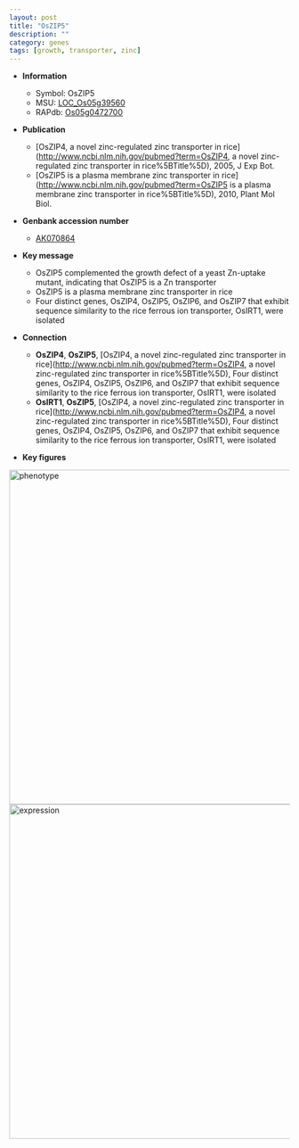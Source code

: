```yaml
---
layout: post
title: "OsZIP5"
description: ""
category: genes
tags: [growth, transporter, zinc]
---
```


* **Information**  
    + Symbol: OsZIP5  
    + MSU: [LOC_Os05g39560](http://rice.plantbiology.msu.edu/cgi-bin/ORF_infopage.cgi?orf=LOC_Os05g39560)  
    + RAPdb: [Os05g0472700](http://rapdb.dna.affrc.go.jp/viewer/gbrowse_details/irgsp1?name=Os05g0472700)  

* **Publication**  
    + [OsZIP4, a novel zinc-regulated zinc transporter in rice](http://www.ncbi.nlm.nih.gov/pubmed?term=OsZIP4, a novel zinc-regulated zinc transporter in rice%5BTitle%5D), 2005, J Exp Bot.
    + [OsZIP5 is a plasma membrane zinc transporter in rice](http://www.ncbi.nlm.nih.gov/pubmed?term=OsZIP5 is a plasma membrane zinc transporter in rice%5BTitle%5D), 2010, Plant Mol Biol.

* **Genbank accession number**  
    + [AK070864](http://www.ncbi.nlm.nih.gov/nuccore/AK070864)

* **Key message**  
    + OsZIP5 complemented the growth defect of a yeast Zn-uptake mutant, indicating that OsZIP5 is a Zn transporter
    + OsZIP5 is a plasma membrane zinc transporter in rice
    + Four distinct genes, OsZIP4, OsZIP5, OsZIP6, and OsZIP7 that exhibit sequence similarity to the rice ferrous ion transporter, OsIRT1, were isolated

* **Connection**  
    + __OsZIP4__, __OsZIP5__, [OsZIP4, a novel zinc-regulated zinc transporter in rice](http://www.ncbi.nlm.nih.gov/pubmed?term=OsZIP4, a novel zinc-regulated zinc transporter in rice%5BTitle%5D), Four distinct genes, OsZIP4, OsZIP5, OsZIP6, and OsZIP7 that exhibit sequence similarity to the rice ferrous ion transporter, OsIRT1, were isolated
    + __OsIRT1__, __OsZIP5__, [OsZIP4, a novel zinc-regulated zinc transporter in rice](http://www.ncbi.nlm.nih.gov/pubmed?term=OsZIP4, a novel zinc-regulated zinc transporter in rice%5BTitle%5D), Four distinct genes, OsZIP4, OsZIP5, OsZIP6, and OsZIP7 that exhibit sequence similarity to the rice ferrous ion transporter, OsIRT1, were isolated

* **Key figures**  
<img src="http://funRiceGenes.github.io/images/OsZIP5.pheno.png" alt="phenotype"  style="width: 600px;"/>

<img src="http://funRiceGenes.github.io/images/OsZIP5.exp.png" alt="expression"  style="width: 600px;"/>


